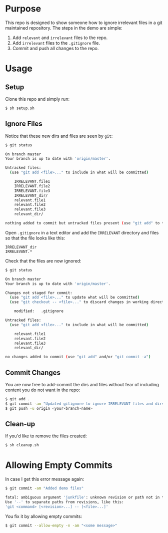 # Purpose

This repo is designed to show someone how to ignore irrelevant files
in a git maintained repository. The steps in the demo are simple:

1. Add `relevant` and `irrelevant` files to the repo.
2. Add `irrelevant` files to the `.gitignore` file.
3. Commit and push all changes to the repo.

# Usage

## Setup

Clone this repo and simply run:
```bash
$ sh setup.sh
```

## Ignore Files

Notice that these new dirs and files are seen by `git`:
```bash
$ git status

On branch master
Your branch is up to date with 'origin/master'.

Untracked files:
  (use "git add <file>..." to include in what will be committed)

	IRRELEVANT.file1
	IRRELEVANT.file2
	IRRELEVANT.file3
	IRRELEVANT_dir/
	relevant.file1
	relevant.file2
	relevant.file3
	relevant_dir/

nothing added to commit but untracked files present (use "git add" to track)
```

Open `.gitignore` in a text editor and add the `IRRELEVANT` directory and
files so that the file looks like this:
```emacs
IRRELEVANT_dir
IRRELEVANT.*
```

Check that the files are now ignored:
```bash
$ git status

On branch master
Your branch is up to date with 'origin/master'.

Changes not staged for commit:
  (use "git add <file>..." to update what will be committed)
  (use "git checkout -- <file>..." to discard changes in working directory)

	modified:   .gitignore

Untracked files:
  (use "git add <file>..." to include in what will be committed)

	relevant.file1
	relevant.file2
	relevant.file3
	relevant_dir/

no changes added to commit (use "git add" and/or "git commit -a")
```

## Commit Changes

You are now free to add-commit the dirs and files without fear of
including content you do not want in the repo:
```bash
$ git add .
$ git commit -am "Updated gitignore to ignore IRRELEVANT files and dirs"
$ git push -u origin <your-branch-name>
```

## Clean-up

If you'd like to remove the files created:
```bash
$ sh cleanup.sh
```

# Allowing Empty Commits

In case I get this error message again:
```bash
$ git commit -am "Added demo files"

fatal: ambiguous argument 'junkfile': unknown revision or path not in the working tree.
Use '--' to separate paths from revisions, like this:
'git <command> [<revision>...] -- [<file>...]'
```

You fix it by allowing empty commits:
```bash
$ git commit --allow-empty -n -am "<some message>"
```
